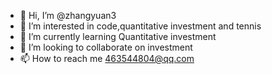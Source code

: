 - 👋 Hi, I’m @zhangyuan3
- 👀 I’m interested in code,quantitative investment and tennis
- 🌱 I’m currently learning Quantitative investment
- 💞️ I’m looking to collaborate on investment
- 📫 How to reach me 463544804@qq.com

<!---
zhangyuan3/zhangyuan3 is a ✨ special ✨ repository because its `README.md` (this file) appears on your GitHub profile.
You can click the Preview link to take a look at your changes.
--->
